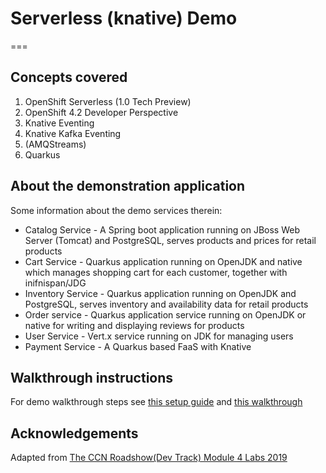 # Serverless (knative) Demo
===
## Concepts covered

1. OpenShift Serverless (1.0 Tech Preview)
2. OpenShift 4.2 Developer Perspective
3. Knative Eventing
4. Knative Kafka Eventing
5. (AMQStreams)
6. Quarkus

## About the demonstration application

Some information about the demo services therein:

* Catalog Service - A Spring boot application running on JBoss Web Server (Tomcat) and PostgreSQL, serves products and prices for retail products
* Cart Service - Quarkus application running on OpenJDK and native which manages shopping cart for each customer, together with inifnispan/JDG
* Inventory Service - Quarkus application running on OpenJDK and PostgreSQL, serves inventory and availability data for retail products
* Order service  - Quarkus application service running on OpenJDK or native for writing and displaying reviews for products
* User Service - Vert.x service running on JDK for managing users
* Payment Service  - A Quarkus based FaaS with Knative

## Walkthrough instructions

For demo walkthrough steps see [this setup guide](walkthrough/demo-setup.adoc) and [this walkthrough](walkthrough/demo-walkthrough.adoc)

## Acknowledgements

Adapted from [The CCN Roadshow(Dev Track) Module 4 Labs 2019](https://github.com/RedHat-Middleware-Workshops/cloud-native-workshop-v2m4-labs)